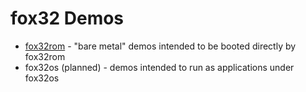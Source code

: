 # fox32 Demos

 - [fox32rom](fox32rom) - "bare metal" demos intended to be booted directly by fox32rom
 - fox32os (planned) - demos intended to run as applications under fox32os